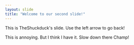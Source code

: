 ```yaml
---
layout: slide
title: "Welcome to our second slide!"
---
```

This is TheShuckduck's slide.
Use the left arrow to go back!

This is annoying.  But I think I have it.  Slow down there Champ!
